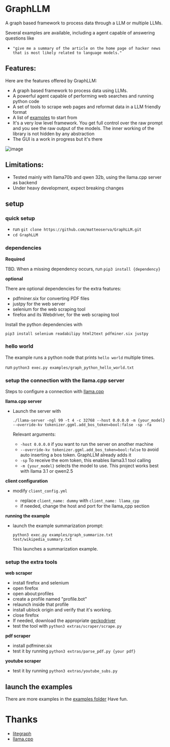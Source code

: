 # GraphLLM

A graph based framework to process data through a LLM or multiple LLMs.

Several examples are available, including a agent capable of answering questions like

* `"give me a summary of the article on the home page of hacker news that is most likely related to language models."`

## Features:

Here are the features offered by GraphLLM:

* A graph based framework to process data using LLMs.
* A powerful agent capable of performing web searches and running python code
* A set of tools to scrape web pages and reformat data in a LLM friendly format
* A list of [examples](https://github.com/matteoserva/GraphLLM/tree/main/examples) to start from
* It's a very low level framework. You get full control over the raw prompt and you see the raw output of the models.
  The inner working of the library is not hidden by any abstraction
* The GUI is a work in progress but it's there

![image](https://github.com/user-attachments/assets/1e265b4c-f4c9-48f1-8a88-40d8bcf01e0a)
    

## Limitations:

* Tested mainly with llama70b and qwen 32b, using the llama.cpp server as backend
* Under heavy development, expect breaking changes

## setup

### quick setup
- run `git clone https://github.com/matteoserva/GraphLLM.git`
- `cd GraphLLM`

### dependencies
**Required**

TBD. When a missing dependency occurs, run `pip3 install {dependency}`

**optional**

There are optional dependencies for the extra features:
- pdfminer.six for converting PDF files
- justpy for the web server
- selenium for the web scraping tool
- firefox and its Webdriver, for the web scraping tool

Install the python dependencies with

`pip3 install selenium readabilipy html2text pdfminer.six justpy`


### hello world
The example runs a python node that prints `hello world` multiple times.

run `python3 exec.py examples/graph_python_hello_world.txt`

### setup the connection with the llama.cpp server
Steps to configure a connection with [llama.cpp](https://github.com/ggerganov/llama.cpp)

**llama.cpp server**

- Launch the server with

  `./llama-server -ngl 99 -t 4 -c 32768 --host 0.0.0.0 -m {your_model} --override-kv tokenizer.ggml.add_bos_token=bool:false -sp -fa`
  
  Relevant arguments:
  - `-host 0.0.0.0` if you want to run the server on another machine
  - `--override-kv tokenizer.ggml.add_bos_token=bool:false` to avoid auto inserting a bos token. GraphLLM already adds it
  - `-sp` To receive the eom token, this enables llama3.1 tool calling
  - `-m {your_model}` selects the model to use. This project works best with llama 3.1 or qwen2.5

**client configuration**

- modify `client_config.yml`

  - replace `client_name: dummy` with `client_name: llama_cpp`
  - if needed, change the host and port for the llama_cpp section

**running the example**
    
- launch the example summarization prompt:
  
  `python3 exec.py examples/graph_summarize.txt test/wikipedia_summary.txt`

  This launches a summarization example.

### setup the extra tools

**web scraper**
- install firefox and selenium
- open firefox
- open about:profiles
- create a profile named "profile.bot"
- relaunch inside that profile
- install ublock origin and verify that it's working.
- close firefox
- If needed, download the appropriate [geckodriver](https://github.com/mozilla/geckodriver/releases)
- test the tool with `python3 extras/scraper/scrape.py`

**pdf scraper**
- install pdfminer.six
- test it by running `python3 extras/parse_pdf.py {your pdf}`

**youtube scraper**
- test it by running `python3 extras/youtube_subs.py`

## launch the examples

There are more examples in the [examples folder](https://github.com/matteoserva/GraphLLM/tree/main/examples)
Have fun.

# Thanks

* [litegraph](https://github.com/jagenjo/litegraph.js)
* [llama.cpp](https://github.com/ggerganov/llama.cpp)
